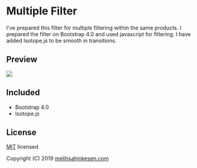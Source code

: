 # Multiple Filter
I've prepared this filter for multiple filtering within the same products. I prepared the filter on Bootstrap 4.0 and used javascript for filtering. I have added Isotope.js to be smooth in transitions.

## Preview
<img src="https://melihsahinkesen.com/dropbox/example-filter.gif">

## Included
* Bootstrap 4.0
* Isotope.js

## License
[MIT](https://choosealicense.com/licenses/mit/) licensed

Copyright (C) 2019 [melihsahinkesen.com](https://melihsahinkesen.com/)
